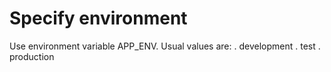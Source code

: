# Specify environment

 Use environment variable APP_ENV. Usual values are:
. development
. test
. production

